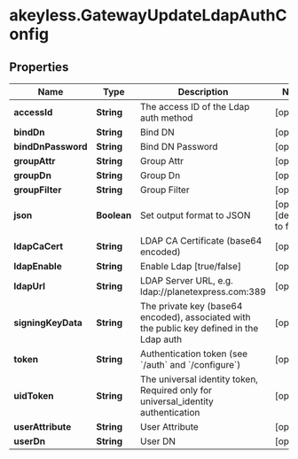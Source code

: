 # akeyless.GatewayUpdateLdapAuthConfig

## Properties

Name | Type | Description | Notes
------------ | ------------- | ------------- | -------------
**accessId** | **String** | The access ID of the Ldap auth method | [optional] 
**bindDn** | **String** | Bind DN | [optional] 
**bindDnPassword** | **String** | Bind DN Password | [optional] 
**groupAttr** | **String** | Group Attr | [optional] 
**groupDn** | **String** | Group Dn | [optional] 
**groupFilter** | **String** | Group Filter | [optional] 
**json** | **Boolean** | Set output format to JSON | [optional] [default to false]
**ldapCaCert** | **String** | LDAP CA Certificate (base64 encoded) | [optional] 
**ldapEnable** | **String** | Enable Ldap [true/false] | [optional] 
**ldapUrl** | **String** | LDAP Server URL, e.g. ldap://planetexpress.com:389 | [optional] 
**signingKeyData** | **String** | The private key (base64 encoded), associated with the public key defined in the Ldap auth | [optional] 
**token** | **String** | Authentication token (see &#x60;/auth&#x60; and &#x60;/configure&#x60;) | [optional] 
**uidToken** | **String** | The universal identity token, Required only for universal_identity authentication | [optional] 
**userAttribute** | **String** | User Attribute | [optional] 
**userDn** | **String** | User DN | [optional] 


